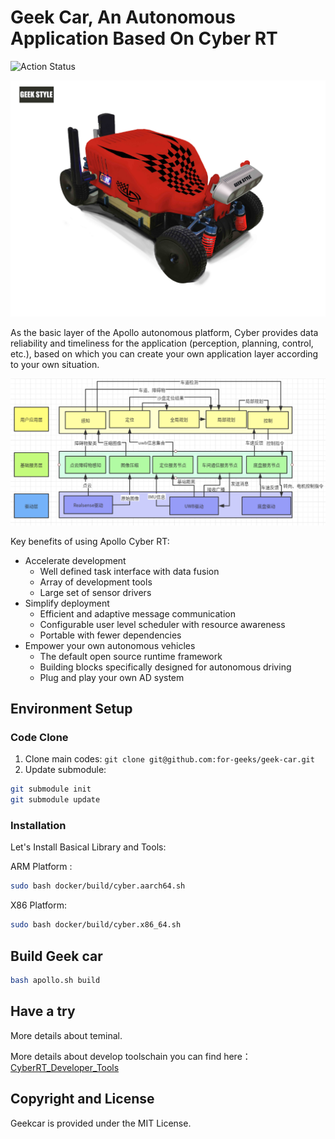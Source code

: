 # Geek Car, An Autonomous Application Based On Cyber RT

![Action Status](https://github.com/for-geeks/geek-car/workflows/Geek%20Style/badge.svg)

<img src="images/red.jpg" style="zoom:100%;display: inline-block; float:middle"/>

As the basic layer of the Apollo autonomous platform, Cyber provides data reliability and timeliness for the application (perception, planning, control, etc.), based on which you can create your own application layer according to your own situation.

<img src="images/system.png" style="zoom:80%;display: inline-block; float:middle"/>

Key benefits of using Apollo Cyber RT:

- Accelerate development
  + Well defined task interface with data fusion
  + Array of development tools
  + Large set of sensor drivers
- Simplify deployment
  + Efficient and adaptive message communication
  + Configurable user level scheduler with resource awareness
  + Portable with fewer dependencies
- Empower your own autonomous vehicles
  + The default open source runtime framework
  + Building blocks specifically designed for autonomous driving
  + Plug and play your own AD system

## Environment Setup

### Code Clone

1. Clone main codes:  `git clone git@github.com:for-geeks/geek-car.git`
2. Update submodule:
```bash
git submodule init
git submodule update
```
### Installation
Let's Install Basical Library and Tools:

ARM Platform :

```bash
sudo bash docker/build/cyber.aarch64.sh
```
X86 Platform:

```bash
sudo bash docker/build/cyber.x86_64.sh
```

## Build Geek car

```bash
bash apollo.sh build
```

## Have a try

More details about teminal.

More details about develop toolschain you can find here：[CyberRT_Developer_Tools](https://github.com/ApolloAuto/apollo/blob/master/docs/cyber/CyberRT_Developer_Tools.md)


## Copyright and License
Geekcar is provided under the MIT License.
